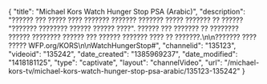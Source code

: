 {
    "title": "Michael Kors Watch Hunger Stop PSA (Arabic)",
    "description": "?????? ??? ????? ???? ??????? ??????? ??????? ????? ??????? ?? ?????? \"??????? ???????? ?????? ?????? ????\". ?????? ??? ??????? ?? ???????? ?????? ???????? ?????? ??? ?????? ??????? ???? ?? ???????.\n\n??????? ???? ????? WFP.org\/KORS\n\nWatchHungerStop#",
    "channelid": "135123",
    "videoid": "135242",
    "date_created": "1385969237",
    "date_modified": "1418181125",
    "type": "captivate",
    "layout": "channelVideo",
    "url": "\/michael-kors-tv\/michael-kors-watch-hunger-stop-psa-arabic\/135123-135242"
}